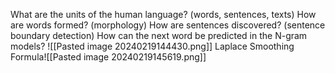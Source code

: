 What are the units of the human language? (words, sentences, texts)
How are words formed? (morphology)
How are sentences discovered? (sentence boundary detection)
How can the next word be predicted in the N-gram models?
![[Pasted image 20240219144430.png]]
Laplace Smoothing Formula![[Pasted image 20240219145619.png]]


